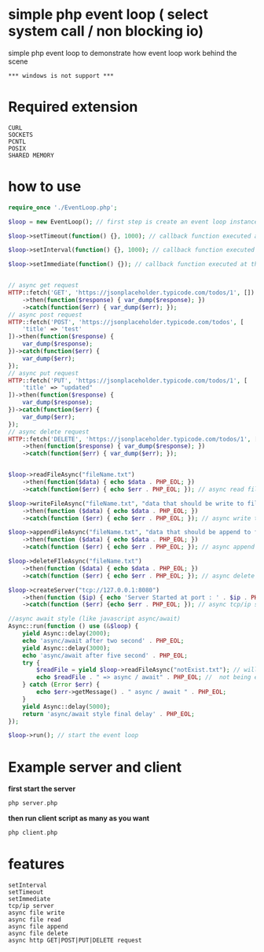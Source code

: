 # simple php event loop ( select system call / non blocking io)
simple php event loop to demonstrate how event loop work behind the scene

```
*** windows is not support ***
```

# Required extension
```
CURL
SOCKETS
PCNTL
POSIX
SHARED MEMORY
```

# how to use
```php
require_once './EventLoop.php';

$loop = new EventLoop(); // first step is create an event loop instance

$loop->setTimeout(function() {}, 1000); // callback function executed after 1 second

$loop->setInterval(function() {}, 1000); // callback function executed every 1 second

$loop->setImmediate(function() {}); // callback function executed at the end of loop before going to next iteration 


// async get request
HTTP::fetch('GET', 'https://jsonplaceholder.typicode.com/todos/1', [])
    ->then(function($response) { var_dump($response); })
    ->catch(function($err) { var_dump($err); }); 
// async post request
HTTP::fetch('POST', 'https://jsonplaceholder.typicode.com/todos', [
    'title' => 'test'
])->then(function($response) {
    var_dump($response);
})->catch(function($err) {
    var_dump($err);
});
// async put request
HTTP::fetch('PUT', 'https://jsonplaceholder.typicode.com/todos/1', [
    'title' => "updated"
])->then(function($response) {
    var_dump($response);
})->catch(function($err) {
    var_dump($err);
});
// async delete request
HTTP::fetch('DELETE', 'https://jsonplaceholder.typicode.com/todos/1', [])
    ->then(function($response) { var_dump($response); })
    ->catch(function($err) { var_dump($err); });


$loop->readFileAsync("fileName.txt")
    ->then(function($data) { echo $data . PHP_EOL; })
    ->catch(function($err) { echo $err . PHP_EOL; }); // async read file (promise based)

$loop->writeFileAsync("fileName.txt", "data that should be write to file")
    ->then(function ($data) { echo $data . PHP_EOL; })
    ->catch(function ($err) { echo $err . PHP_EOL; }); // async write to file (promise based)

$loop->appendFileAsync("fileName.txt", "data that should be append to file")
    ->then(function ($data) { echo $data . PHP_EOL; })
    ->catch(function ($err) { echo $err . PHP_EOL; }); // async append to file 

$loop->deleteFIleAsync("fileName.txt")
    ->then(function ($data) { echo $data . PHP_EOL; })
    ->catch(function ($err) { echo $err . PHP_EOL; }); // async delete file

$loop->createServer("tcp://127.0.0.1:8080")
    ->then(function ($ip) { echo 'Server Started at port : ' . $ip . PHP_EOL;})
    ->catch(function ($err) {echo $err . PHP_EOL; }); // async tcp/ip server

//async await style (like javascript async/await)
Async::run(function () use (&$loop) {
    yield Async::delay(2000);
    echo 'async/await after two second' . PHP_EOL;
    yield Async::delay(3000);
    echo 'async/await after five second' . PHP_EOL;
    try {
        $readFile = yield $loop->readFileAsync("notExist.txt"); // will be thrown an error
        echo $readFile . " => async / await" . PHP_EOL; //  not being executed
    } catch (Error $err) {
        echo $err->getMessage() . " async / await " . PHP_EOL;
    }
    yield Async::delay(5000);
    return 'async/await style final delay' . PHP_EOL;
});

$loop->run(); // start the event loop
```
# Example server and client
**first start the server**
```php
php server.php
```
**then run client script as many as you want**
```php
php client.php
```
# features
    setInterval
    setTimeout
    setImmediate
    tcp/ip server
    async file write
    async file read
    async file append
    async file delete
    async http GET|POST|PUT|DELETE request